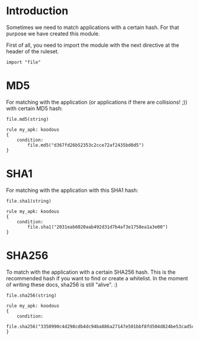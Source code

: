 # Introduction

Sometimes we need to match applications with a certain hash. For that purpose we have created this module.

First of all, you need to import the module with the next directive at the header of the ruleset.

```
import "file"
```
# MD5
For matching with the application (or applications if there are collisions! ;)) with certain MD5 hash:

```
file.md5(string)
```

```
rule my_apk: koodous
{
	condition:
		file.md5("d367fd26b52353c2cce72af2435bd0d5")
}
```

# SHA1
For matching with the application with this SHA1 hash:

```
file.sha1(string)
```

```
rule my_apk: koodous
{
	condition:
		file.sha1("2031eab6020aab492d31d7b4af3e1758ea1a3e00")
}
```

# SHA256
To match with the application with a certain SHA256 hash. This is the recommended hash if you want to find or create a whitelist. In the moment of writing these docs, sha256 is still "alive". :)

```
file.sha256(string)
```

```
rule my_apk: koodous
{
	condition:
		file.sha256("3350990c4d298cdb4dc94ba886a27147e501bbf8fd504d824be53cad5cb02142")
}
```
